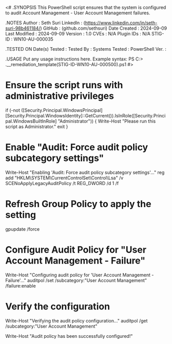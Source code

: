 <#
.SYNOPSIS
    This PowerShell script ensures that the system is configured to audit Account Management - User Account Management failures.

.NOTES
    Author          : Seth Suri
    LinkedIn        : (https://www.linkedin.com/in/seth-suri-98b461184/)
    GitHub          : (github.com/sethsuri)
    Date Created    : 2024-09-09
    Last Modified   : 2024-09-09
    Version         : 1.0
    CVEs            : N/A
    Plugin IDs      : N/A
    STIG-ID         : WN10-AU-000035

.TESTED ON
    Date(s) Tested  : 
    Tested By       : 
    Systems Tested  : 
    PowerShell Ver. : 

.USAGE
    Put any usage instructions here.
    Example syntax:
    PS C:\> .\__remediation_template(STIG-ID-WN10-AU-000500).ps1 
#>

# Ensure the script runs with administrative privileges
if (-not ([Security.Principal.WindowsPrincipal] [Security.Principal.WindowsIdentity]::GetCurrent()).IsInRole([Security.Principal.WindowsBuiltInRole] "Administrator")) {
    Write-Host "Please run this script as Administrator."
    exit
}

# Enable "Audit: Force audit policy subcategory settings"
Write-Host "Enabling 'Audit: Force audit policy subcategory settings'..."
reg add "HKLM\SYSTEM\CurrentControlSet\Control\Lsa" /v SCENoApplyLegacyAuditPolicy /t REG_DWORD /d 1 /f

# Refresh Group Policy to apply the setting
gpupdate /force

# Configure Audit Policy for "User Account Management - Failure"
Write-Host "Configuring audit policy for 'User Account Management - Failure'..."
auditpol /set /subcategory:"User Account Management" /failure:enable

# Verify the configuration
Write-Host "Verifying the audit policy configuration..."
auditpol /get /subcategory:"User Account Management"

Write-Host "Audit policy has been successfully configured!"

